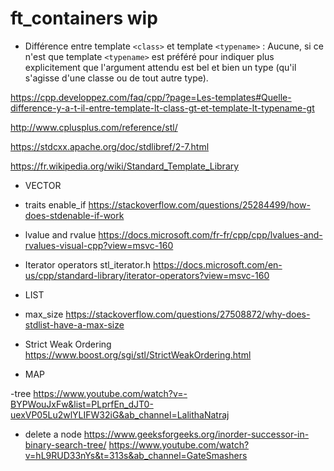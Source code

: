 # ft_containers wip



- Différence entre template ```<class>``` et template ```<typename>``` :
Aucune, si ce n'est que template ```<typename>``` est préféré pour indiquer plus explicitement que l'argument attendu est bel et bien un type (qu'il s'agisse d'une classe ou de tout autre type).

https://cpp.developpez.com/faq/cpp/?page=Les-templates#Quelle-difference-y-a-t-il-entre-template-lt-class-gt-et-template-lt-typename-gt


http://www.cplusplus.com/reference/stl/

https://stdcxx.apache.org/doc/stdlibref/2-7.html

https://fr.wikipedia.org/wiki/Standard_Template_Library

- VECTOR

- traits enable_if
https://stackoverflow.com/questions/25284499/how-does-stdenable-if-work


- lvalue  and rvalue
https://docs.microsoft.com/fr-fr/cpp/cpp/lvalues-and-rvalues-visual-cpp?view=msvc-160

- Iterator operators
stl_iterator.h
https://docs.microsoft.com/en-us/cpp/standard-library/iterator-operators?view=msvc-160

- LIST

- max_size
https://stackoverflow.com/questions/27508872/why-does-stdlist-have-a-max-size

- Strict Weak Ordering
https://www.boost.org/sgi/stl/StrictWeakOrdering.html

- MAP

-tree
https://www.youtube.com/watch?v=-BYPWouJxFw&list=PLprfEn_dJT0-uexVP05Lu2wlYLIFW32iG&ab_channel=LalithaNatraj

- delete a node
https://www.geeksforgeeks.org/inorder-successor-in-binary-search-tree/
https://www.youtube.com/watch?v=hL9RUD33nYs&t=313s&ab_channel=GateSmashers